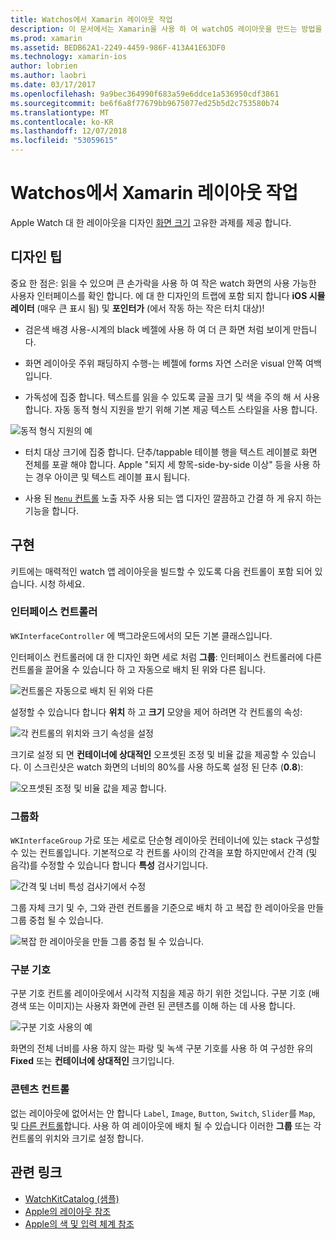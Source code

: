 ```yaml
---
title: Watchos에서 Xamarin 레이아웃 작업
description: 이 문서에서는 Xamarin을 사용 하 여 watchOS 레이아웃을 만드는 방법을 설명 합니다. 인터페이스 컨트롤러, 그룹, 구분 기호 및 콘텐츠 컨트롤에 설명 합니다.
ms.prod: xamarin
ms.assetid: BEDB62A1-2249-4459-986F-413A41E63DF0
ms.technology: xamarin-ios
author: lobrien
ms.author: laobri
ms.date: 03/17/2017
ms.openlocfilehash: 9a9bec364990f683a59e6ddce1a536950cdf3861
ms.sourcegitcommit: be6f6a8f77679bb9675077ed25b5d2c753580b74
ms.translationtype: MT
ms.contentlocale: ko-KR
ms.lasthandoff: 12/07/2018
ms.locfileid: "53059615"
---
```

# <a name="working-with-watchos-layout-in-xamarin"></a>Watchos에서 Xamarin 레이아웃 작업

Apple Watch 대 한 레이아웃을 디자인 [화면 크기](~/ios/watchos/app-fundamentals/screen-sizes.md) 고유한 과제를 제공 합니다.

## <a name="design-tips"></a>디자인 팁

중요 한 점은: 읽을 수 있으며 큰 손가락을 사용 하 여 작은 watch 화면의 사용 가능한 사용자 인터페이스를 확인 합니다. 에 대 한 디자인의 트랩에 포함 되지 합니다 **iOS 시뮬레이터** (매우 큰 표시 됨) 및 **포인터가** (에서 작동 하는 작은 터치 대상)!

- 검은색 배경 사용-시계의 black 베젤에 사용 하 여 더 큰 화면 처럼 보이게 만듭니다.

- 화면 레이아웃 주위 패딩하지 수행-는 베젤에 forms 자연 스러운 visual 안쪽 여백입니다.

- 가독성에 집중 합니다. 텍스트를 읽을 수 있도록 글꼴 크기 및 색을 주의 해 서 사용 합니다. 자동 동적 형식 지원을 받기 위해 기본 제공 텍스트 스타일을 사용 합니다.

![](layout-images/type.png "동적 형식 지원의 예")

- 터치 대상 크기에 집중 합니다. 단추/tappable 테이블 행을 텍스트 레이블로 화면 전체를 포괄 해야 합니다. Apple "되지 세 항목-side-by-side 이상" 등을 사용 하는 경우 아이콘 및 텍스트 레이블 표시 됩니다.

- 사용 된 [ `Menu` 컨트롤](~/ios/watchos/user-interface/menu.md) 노출 자주 사용 되는 앱 디자인 깔끔하고 간결 하 게 유지 하는 기능을 합니다.


## <a name="implementation"></a>구현

키트에는 매력적인 watch 앱 레이아웃을 빌드할 수 있도록 다음 컨트롤이 포함 되어 있습니다. 시청 하세요.

### <a name="interface-controller"></a>인터페이스 컨트롤러

`WKInterfaceController` 에 백그라운드에서의 모든 기본 클래스입니다.

인터페이스 컨트롤러에 대 한 디자인 화면 세로 처럼 **그룹**: 인터페이스 컨트롤러에 다른 컨트롤을 끌어올 수 있습니다 하 고 자동으로 배치 된 위와 다른 됩니다.

![](layout-images/controller-scene.png "컨트롤은 자동으로 배치 된 위와 다른")

설정할 수 있습니다 합니다 **위치** 하 고 **크기** 모양을 제어 하려면 각 컨트롤의 속성:

![](layout-images/positionsize-attributes.png "각 컨트롤의 위치와 크기 속성을 설정")

크기로 설정 되 면 **컨테이너에 상대적인** 오프셋된 조정 및 비율 값을 제공할 수 있습니다. 이 스크린샷은 watch 화면의 너비의 80%를 사용 하도록 설정 된 단추 (**0.8**):

![](layout-images/button-attributes.png "오프셋된 조정 및 비율 값을 제공 합니다.")


### <a name="group"></a>그룹화

`WKInterfaceGroup` 가로 또는 세로로 단순형 레이아웃 컨테이너에 있는 stack 구성할 수 있는 컨트롤입니다. 기본적으로 각 컨트롤 사이의 간격을 포함 하지만에서 간격 (및 음각)를 수정할 수 있습니다 합니다 **특성** 검사기입니다.

![](layout-images/group-attributes.png "간격 및 너비 특성 검사기에서 수정")

그룹 자체 크기 및 수, 그와 관련 컨트롤을 기준으로 배치 하 고 복잡 한 레이아웃을 만들 그룹 중첩 될 수 있습니다.

![](layout-images/group-scene.png "복잡 한 레이아웃을 만들 그룹 중첩 될 수 있습니다.")


### <a name="separator"></a>구분 기호

구분 기호 컨트롤 레이아웃에서 시각적 지침을 제공 하기 위한 것입니다. 구분 기호 (배경색 또는 이미지)는 사용자 화면에 관련 된 콘텐츠를 이해 하는 데 사용 합니다.

![](layout-images/separator-scene.png "구분 기호 사용의 예")

화면의 전체 너비를 사용 하지 않는 파랑 및 녹색 구분 기호를 사용 하 여 구성한 유의 **Fixed** 또는 **컨테이너에 상대적인** 크기입니다.

### <a name="content-controls"></a>콘텐츠 컨트롤

없는 레이아웃에 없어서는 안 합니다 `Label`, `Image`, `Button`, `Switch`, `Slider`를 `Map`, 및 [다른 컨트롤](~/ios/watchos/user-interface/index.md)합니다.
사용 하 여 레이아웃에 배치 될 수 있습니다 이러한 **그룹** 또는 각 컨트롤의 위치와 크기로 설정 합니다.



## <a name="related-links"></a>관련 링크

- [WatchKitCatalog (샘플)](https://developer.xamarin.com/samples/monotouch/watchOS/WatchKitCatalog/)
- [Apple의 레이아웃 참조](https://developer.apple.com/library/prerelease/ios/documentation/UserExperience/Conceptual/WatchHumanInterfaceGuidelines/Layout.html)
- [Apple의 색 및 입력 체계 참조](https://developer.apple.com/library/prerelease/ios/documentation/UserExperience/Conceptual/WatchHumanInterfaceGuidelines/ColorandTypography.html)
